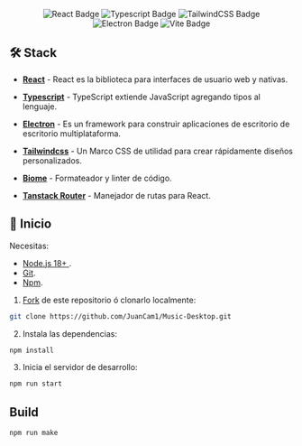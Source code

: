 
<div align="center">

![React Badge](https://img.shields.io/badge/React-20232A?logo=react&logoColor=61DAFB&style=flat)
![Typescript Badge](https://img.shields.io/badge/Typescript-20232A?logo=typescript&logoColor=3178C6&style=flat)
![TailwindCSS Badge](https://img.shields.io/badge/Tailwind_CSS-20232A?logo=tailwind-css&logoColor=38B2AC&style=flat)
![Electron Badge](https://img.shields.io/badge/Electron-20232A?logo=electron&logoColor=2F81FF&style=flat)
![Vite Badge](https://img.shields.io/badge/Vite-20232A?logo=vite&logoColor=646CFF&style=flat)

</div>

## 🛠️ Stack
- [**React**](https://es.react.dev/) - React es la biblioteca para interfaces de usuario web y nativas.

- [**Typescript**](https://www.typescriptlang.org/) - TypeScript extiende JavaScript agregando tipos al lenguaje.

- [**Electron**](https://www.electronjs.org/) - Es un framework para construir aplicaciones de escritorio de escritorio multiplataforma.

- [**Tailwindcss**](https://tailwindcss.com/) - Un Marco CSS de utilidad para crear rápidamente diseños personalizados.

- [**Biome**](https://biomejs.dev/) - Formateador y linter de código.

- [**Tanstack Router**](https://tanstack.com/router/) - Manejador de rutas para React.



## 🚀 Inicio

Necesitas:

- [Node.js 18+ ](https://nodejs.org/en/).
- [Git](https://git-scm.com/).
- [Npm](https://www.npmjs.com/).

1. [Fork](https://github.com/JuanCam1/Music-Desktop.git) de este repositorio ó clonarlo localmente:

```bash
git clone https://github.com/JuanCam1/Music-Desktop.git
```

2. Instala las dependencias:

```bash
npm install
```

3. Inicia el servidor de desarrollo:

```bash
npm run start
```
## Build

```bash
npm run make
```
